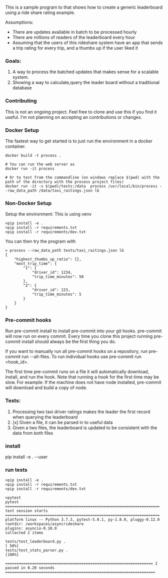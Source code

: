 This is a sample program to that shows how to create a generic leaderboard using a ride share rating example.

Assumptions:
* There are updates available in batch to be processed hourly
* There are millions of readers of the leaderboard every hour
* Assuming that the users of this rideshare system have an app that sends a trip rating for every trip, and 
a thumbs up if the user liked it

### Goals:

1. A way to process the batched updates that makes sense for a scalable system.
2. Showing a way to calculate,query the leader board without a traditional database

### Contributing
This is not an ongoing project. Feel free to clone and use this if you find it useful. I'm not planning on accepting an contributions or changes.

### Docker Setup
The fastest way to get started is to just run the environment in a docker container.
```
docker build -t process .

# You can run the web server as
docker run -it process

# Or to test from the commandline (on windows replace $(pwd) with the path of the directory with the process project files)
docker run -it -v $(pwd)/tests:/data  process /usr/local/bin/process --raw_data_path /data/taxi_raitings.json lb
```

### Non-Docker Setup
Setup the environment: This is using venv
```
>pip install -e .
>pip install -r requirements.txt
>pip install -r requirements/dev.txt
```

You can then try the program with
```
> process --raw_data_path tests/taxi_raitings.json lb
{
    "highest_thumbs_up_ratio": {},
    "most_trip_time": {
        "1": {
            "driver_id": 1234,
            "trip_time_minutes": 50
        },
        "2": {
            "driver_id": 123,
            "trip_time_minutes": 5
        }
    }
}

```

### Pre-commit hooks
Run pre-commit install to install pre-commit into your git hooks. pre-commit will now run on every commit. Every time you clone this project running pre-commit install should always be the first thing you do.

If you want to manually run all pre-commit hooks on a repository, run pre-commit run --all-files. To run individual hooks use pre-commit run <hook_id>.

The first time pre-commit runs on a file it will automatically download, install, and run the hook. Note that running a hook for the first time may be slow. For example: If the machine does not have node installed, pre-commit will download and build a copy of node.


### Tests:

1. Processing two taxi driver ratings makes the leader the first record when querying the leaderboard
2. [x] Given a file, it can be parsed in to useful data
3. Given a two files, the leaderboard is updated to be consistent with the data from both files
 
### install
pip install -e . --user


### run tests
```
>pip install -e .
>pip install -r requirements.txt
>pip install -r requirements/dev.txt

>pytest
pytest
===================================================================== test session starts =====================================================================
platform linux -- Python 3.7.3, pytest-5.0.1, py-1.8.0, pluggy-0.12.0
rootdir: /workspaces/asyncrideshare
plugins: asyncio-0.10.0
collected 2 items                                                                                                                                             

tests/test_leaderboard.py .                                                                                                                             [ 50%]
tests/test_stats_parser.py .                                                                                                                            [100%]

================================================================== 2 passed in 0.20 seconds ===================================================================
```
